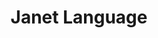 ---
codehost: https://github.com/janet-lang/janet
logohandle: janet-lang
sort: janet-lang
title: Janet Language
website: https://janet-lang.org/
---